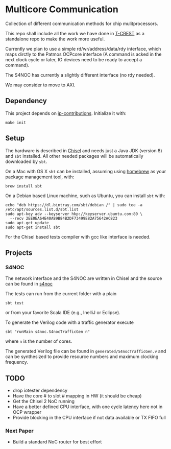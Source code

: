 # Multicore Communication

Collection of different communication methods for chip mulitprocessors.

This repo shall include all the work we have done in [T-CREST](https://github.com/t-crest) as a
standalone repo to make the work more useful.

Currently we plan to use a simple rd/wr/address/data/rdy interface, which maps
dirctly to the Patmos OCPcore interface (A command is acked in the next
clock cycle or later, IO devices need to be ready to accept a command).

The S4NOC has currently a slightly different interface (no rdy needed).

We may consider to move to AXI.

## Dependency

This project depends on [ip-contributions](https://github.com/freechipsproject/ip-contributions). Initialize it with:

```
make init
```

## Setup

The hardware is described in [Chisel](https://chisel.eecs.berkeley.edu/)
and needs just a Java JDK (version 8) and `sbt` installed. All other needed packages
will be automatically downloaded by `sbt`.


On a Mac with OS X `sbt` can be installed, assuming using [homebrew](http://brew.sh/)
as your package management tool, with:
```
brew install sbt
```

On a Debian based Linux machine, such as Ubuntu, you can install `sbt` with:
```
echo "deb https://dl.bintray.com/sbt/debian /" | sudo tee -a /etc/apt/sources.list.d/sbt.list
sudo apt-key adv --keyserver hkp://keyserver.ubuntu.com:80 \
  --recv 2EE0EA64E40A89B84B2DF73499E82A75642AC823
sudo apt-get update
sudo apt-get install sbt
```

For the Chisel based tests compiler with gcc like interface is needed.

## Projects

### S4NOC

The network interface and the S4NOC are written in Chisel and the
source can be found in [s4noc](src/main/scala/s4noc)

The tests can run from the current folder with a plain

```
sbt test
```


or from your favorite Scala IDE (e.g., InelliJ or Eclipse).

To generate the Verilog code with a traffic generator execute

```
sbt "runMain s4noc.S4nocTrafficGen n"
```

where `n` is the number of cores.

The generated Verilog file can be found in ```generated/S4nocTrafficGen.v```
and can be synthesized to provide resource numbers and maximum
clocking frequency.

## TODO

 * drop iotester dependency
 * Have the core # to slot # mapping in HW (it should be cheap)
 * Get the Chisel 2 NoC running
 * Have a better defined CPU interface, with one cycle latency here not in OCP wrapper
 * Provide blocking in the CPU interface if not data available or TX FIFO full

### Next Paper

 * Build a standard NoC router for best effort